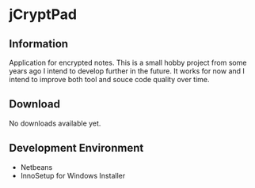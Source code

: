 # jCryptPad

## Information

Application for encrypted notes. This is a small hobby project from some years ago I intend to develop further in the future. It works for now and I intend to improve both tool and souce code quality over time.

## Download

No downloads available yet.

## Development Environment

- Netbeans
- InnoSetup for Windows Installer
